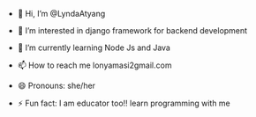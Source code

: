 - 👋 Hi, I’m @LyndaAtyang
- 👀 I’m interested in django framework for backend development
- 🌱 I’m currently learning Node Js and Java
  
- 📫 How to reach me lonyamasi2gmail.com
- 😄 Pronouns: she/her
- ⚡ Fun fact: I am educator too!! learn programming with me

<!---
LyndaAtyang/LyndaAtyang is a ✨ special ✨ repository because its `README.md` (this file) appears on your GitHub profile.
You can click the Preview link to take a look at your changes.
--->
